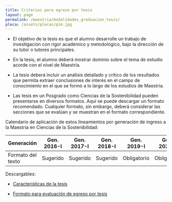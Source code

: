```yaml
---
title: Criterios para egreso por tesis
layout: page
permalink: /maestria/modalidades_graduacion_tesis/
pleca: /assets/plecas/p14.jpg
---
```


 - El objetivo de la tesis es que el alumno desarrolle un trabajo de investigación con rigor académico y metodológico, bajo la dirección de su tutor o tutores principales. 

 - En la tesis, el alumno deberá mostrar dominio sobre el tema de estudio acorde con el nivel de Maestría. 

 - La tesis deberá incluir un análisis detallado y crítico de los resultados que permita extraer conclusiones de interés en el campo de conocimiento en el que se formó a lo largo de los estudios de Maestría.

 - Las tesis en un Posgrado como Ciencias de la Sostenibilidad pueden presentarse en diversos formatos. Aquí se puede descargar un formato recomendado. Cualquier formato, sin embargo, deberá considerar las secciones que se evalúan y se muestran en el formato correspondiente.

Calendario de aplicación de estos lineamientos por generación de ingreso a la Maestría en Ciencias de la Sostenibilidad:


Generación        | Gen. 2016-I	 | Gen. 2017-I | Gen. 2018-I	| Gen. 2019-I	| Gen. 2020-I
------------------|--------------|-------------|--------------|-------------|-------------
Formato del texto | Sugerido     | Sugerido    | Sugerido     | Obligatorio | Obligatorio


Descargables:

- [Características de la tesis](/assets/docs/graduacion/caracteristicas_tesis.pdf)

- [Formato para evaluación de egreso por tesis](/assets/docs/graduacion/formato_evaulacion_egreso_tesis.pdf)
